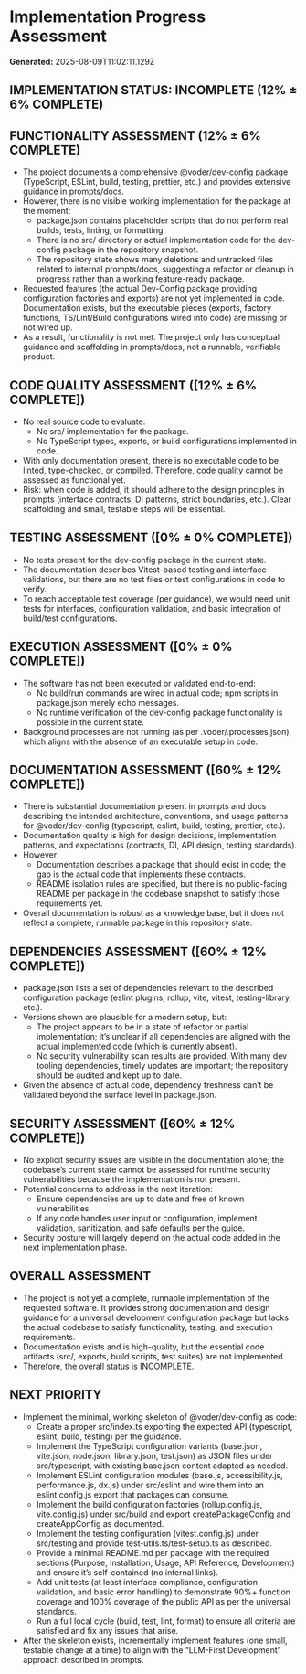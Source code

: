 # Implementation Progress Assessment

**Generated:** 2025-08-09T11:02:11.129Z

## IMPLEMENTATION STATUS: INCOMPLETE (12% ± 6% COMPLETE)

## FUNCTIONALITY ASSESSMENT (12% ± 6% COMPLETE)
- The project documents a comprehensive @voder/dev-config package (TypeScript, ESLint, build, testing, prettier, etc.) and provides extensive guidance in prompts/docs.
- However, there is no visible working implementation for the package at the moment:
  - package.json contains placeholder scripts that do not perform real builds, tests, linting, or formatting.
  - There is no src/ directory or actual implementation code for the dev-config package in the repository snapshot.
  - The repository state shows many deletions and untracked files related to internal prompts/docs, suggesting a refactor or cleanup in progress rather than a working feature-ready package.
- Requested features (the actual Dev-Config package providing configuration factories and exports) are not yet implemented in code. Documentation exists, but the executable pieces (exports, factory functions, TS/Lint/Build configurations wired into code) are missing or not wired up.
- As a result, functionality is not met. The project only has conceptual guidance and scaffolding in prompts/docs, not a runnable, verifiable product.

## CODE QUALITY ASSESSMENT ([12% ± 6% COMPLETE])
- No real source code to evaluate:
  - No src/ implementation for the package.
  - No TypeScript types, exports, or build configurations implemented in code.
- With only documentation present, there is no executable code to be linted, type-checked, or compiled. Therefore, code quality cannot be assessed as functional yet.
- Risk: when code is added, it should adhere to the design principles in prompts (interface contracts, DI patterns, strict boundaries, etc.). Clear scaffolding and small, testable steps will be essential.

## TESTING ASSESSMENT ([0% ± 0% COMPLETE])
- No tests present for the dev-config package in the current state.
- The documentation describes Vitest-based testing and interface validations, but there are no test files or test configurations in code to verify.
- To reach acceptable test coverage (per guidance), we would need unit tests for interfaces, configuration validation, and basic integration of build/test configurations.

## EXECUTION ASSESSMENT ([0% ± 0% COMPLETE])
- The software has not been executed or validated end-to-end:
  - No build/run commands are wired in actual code; npm scripts in package.json merely echo messages.
  - No runtime verification of the dev-config package functionality is possible in the current state.
- Background processes are not running (as per .voder/.processes.json), which aligns with the absence of an executable setup in code.

## DOCUMENTATION ASSESSMENT ([60% ± 12% COMPLETE])
- There is substantial documentation present in prompts and docs describing the intended architecture, conventions, and usage patterns for @voder/dev-config (typescript, eslint, build, testing, prettier, etc.).
- Documentation quality is high for design decisions, implementation patterns, and expectations (contracts, DI, API design, testing standards).
- However:
  - Documentation describes a package that should exist in code; the gap is the actual code that implements these contracts.
  - README isolation rules are specified, but there is no public-facing README per package in the codebase snapshot to satisfy those requirements yet.
- Overall documentation is robust as a knowledge base, but it does not reflect a complete, runnable package in this repository state.

## DEPENDENCIES ASSESSMENT ([60% ± 12% COMPLETE])
- package.json lists a set of dependencies relevant to the described configuration package (eslint plugins, rollup, vite, vitest, testing-library, etc.).
- Versions shown are plausible for a modern setup, but:
  - The project appears to be in a state of refactor or partial implementation; it’s unclear if all dependencies are aligned with the actual implemented code (which is currently absent).
  - No security vulnerability scan results are provided. With many dev tooling dependencies, timely updates are important; the repository should be audited and kept up to date.
- Given the absence of actual code, dependency freshness can’t be validated beyond the surface level in package.json.

## SECURITY ASSESSMENT ([60% ± 12% COMPLETE])
- No explicit security issues are visible in the documentation alone; the codebase’s current state cannot be assessed for runtime security vulnerabilities because the implementation is not present.
- Potential concerns to address in the next iteration:
  - Ensure dependencies are up to date and free of known vulnerabilities.
  - If any code handles user input or configuration, implement validation, sanitization, and safe defaults per the guide.
- Security posture will largely depend on the actual code added in the next implementation phase.

## OVERALL ASSESSMENT
- The project is not yet a complete, runnable implementation of the requested software. It provides strong documentation and design guidance for a universal development configuration package but lacks the actual codebase to satisfy functionality, testing, and execution requirements.
- Documentation exists and is high-quality, but the essential code artifacts (src/, exports, build scripts, test suites) are not implemented.
- Therefore, the overall status is INCOMPLETE.

## NEXT PRIORITY
- Implement the minimal, working skeleton of @voder/dev-config as code:
  - Create a proper src/index.ts exporting the expected API (typescript, eslint, build, testing) per the guidance.
  - Implement the TypeScript configuration variants (base.json, vite.json, node.json, library.json, test.json) as JSON files under src/typescript, with existing base.json content adapted as needed.
  - Implement ESLint configuration modules (base.js, accessibility.js, performance.js, dx.js) under src/eslint and wire them into an eslint.config.js export that packages can consume.
  - Implement the build configuration factories (rollup.config.js, vite.config.js) under src/build and export createPackageConfig and createAppConfig as documented.
  - Implement the testing configuration (vitest.config.js) under src/testing and provide test-utils.ts/test-setup.ts as described.
  - Provide a minimal README.md per package with the required sections (Purpose, Installation, Usage, API Reference, Development) and ensure it’s self-contained (no internal links).
  - Add unit tests (at least interface compliance, configuration validation, and basic error handling) to demonstrate 90%+ function coverage and 100% coverage of the public API as per the universal standards.
  - Run a full local cycle (build, test, lint, format) to ensure all criteria are satisfied and fix any issues that arise.
- After the skeleton exists, incrementally implement features (one small, testable change at a time) to align with the “LLM-First Development” approach described in prompts.
